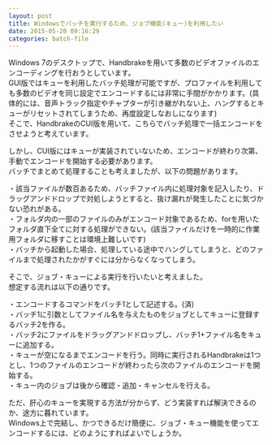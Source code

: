 ```yaml
---
layout: post
title: Windowsでバッチを実行するため、ジョブ機能(キュー)を利用したい
date: 2015-05-20 09:16:29
categories: batch-file
---
```

<p>Windows 7のデスクトップで、Handbrakeを用いて多数のビデオファイルのエンコーディングを行おうとしています。<br>
GUI版ではキューを利用したバッチ処理が可能ですが、プロファイルを利用しても多数のビデオを同じ設定でエンコードするには非常に手間がかかります。(具体的には、音声トラック指定やチャプターが引き継がれない上、ハングするとキューがリセットされてしまうため、再度設定しなおしになります)<br>
そこで、HandbrakeのCUI版を用いて、こちらでバッチ処理で一括エンコードをさせようと考えています。</p>

<p>しかし、CUI版にはキューが実装されていないため、エンコードが終わり次第、手動でエンコードを開始する必要があります。<br>
バッチでまとめて処理することも考えましたが、以下の問題があります。</p>

<p>・該当ファイルが数百あるため、バッチファイル内に処理対象を記入したり、ドラッグアンドドロップで対処しようとすると、抜け漏れが発生したことに気づかない恐れがある。<br>
・フォルダ内の一部のファイルのみがエンコード対象であるため、forを用いたフォルダ直下全てに対する処理ができない。(該当ファイルだけを一時的に作業用フォルダに移すことは環境上難しいです)<br>
・バッチから起動した場合、処理している途中でハングしてしまうと、どのファイルまで処理されたかがすぐには分からなくなってしまう。</p>

<p>そこで、ジョブ・キューによる実行を行いたいと考えました。<br>
想定する流れは以下の通りです。</p>

<p>・エンコードするコマンドをバッチ1として記述する。(済)<br>
・バッチ1に引数としてファイル名を与えたものをジョブとしてキューに登録するバッチ2を作る。<br>
・バッチ2にファイルをドラッグアンドドロップし、バッチ1+ファイル名をキューに追加する。<br>
・キューが空になるまでエンコードを行う。同時に実行されるHandbrakeは1つとし、1つのファイルのエンコードが終わったら次のファイルのエンコードを開始する。<br>
・キュー内のジョブは後から確認・追加・キャンセルを行える。</p>

<p>ただ、肝心のキューを実現する方法が分からず、どう実装すれば解決できるのか、途方に暮れています。<br>
Windows上で完結し、かつできるだけ簡便に、ジョブ・キュー機能を使ってエンコードするには、どのようにすればよいでしょうか。</p>
